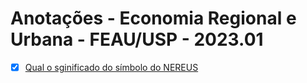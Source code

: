 # Anotações - Economia Regional e Urbana - FEAU/USP - 2023.01

- [x] [Qual o sginificado do símbolo do NEREUS](http://www.usp.br/nereus/wp-content/uploads/Qual-o-significado-do-s%C3%ADmbolo-do-NEREUS.pdf)
